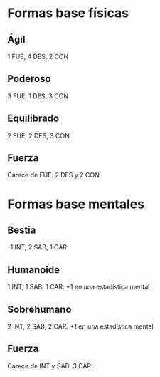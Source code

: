 # Formas base físicas

## Ágil

1 FUE, 4 DES, 2 CON

## Poderoso

3 FUE, 1 DES, 3 CON

## Equilibrado

2 FUE, 2 DES, 3 CON

## Fuerza

Carece de FUE. 2 DES y 2 CON

# Formas base mentales

## Bestia

-1 INT, 2 SAB, 1 CAR. 

## Humanoide

1 INT, 1 SAB, 1 CAR. +1 en una estadística mental

## Sobrehumano

2 INT, 2 SAB, 2 CAR. +1 en una estadística mental

## Fuerza

Carece de INT y SAB. 3 CAR: